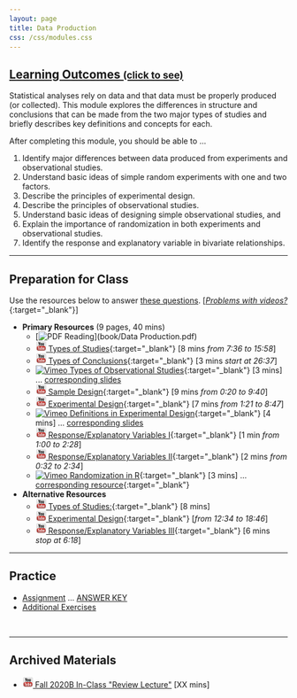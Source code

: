 ```yaml
---
layout: page
title: Data Production
css: /css/modules.css
---
```


<div class="panel-group-ILOs">
  <div class="panel panel-default">
    <div class="panel-heading">
      <h2 class="panel-title">
        <a data-toggle="collapse" href="#ILOs">Learning Outcomes <small>(click to see)</small></a>
      </h2>
    </div>
    <div id="ILOs" class="panel-collapse collapse">
      <div class="panel-body">
Statistical analyses rely on data and that data must be properly produced (or collected).  This module explores the differences in structure and conclusions that can be made from the two major types of studies and briefly describes key definitions and concepts for each.

<p>After completing this module, you should be able to ...</p>

<ol>
  <li>Identify major differences between data produced from experiments and observational studies.</li>
  <li>Understand basic ideas of simple random experiments with one and two factors.</li>
  <li>Describe the principles of experimental design.</li>
  <li>Describe the principles of observational studies.</li>
  <li>Understand basic ideas of designing simple observational studies, and</li>
  <li>Explain the importance of randomization in both experiments and observational studies.</li>
  <li>Identify the response and explanatory variable in bivariate relationships.</li>
</ol>
      </div>
    </div>
  </div>
</div>

----

## Preparation for Class

Use the resources below to answer [these questions](Prep/DataProduction). [[*Problems with videos?*](../resources/FAQs/videos){:target="_blank"}]

* **Primary Resources** (9 pages, 40 mins)
  * [![PDF](../img/pdf.png) Reading](book/Data Production.pdf)
  * [![YouTube](../img/youtube.png) Types of Studies](https://www.youtube.com/watch?v=qksFkFh2ezo){:target="_blank"} [8 mins *from 7:36 to 15:58*]
  * [![YouTube](../img/youtube.png) Types of Conclusions](https://www.youtube.com/watch?v=5zkg1w5zoQ0){:target="_blank"} [3 mins *start at 26:37*]
  * [![Vimeo](../img/dhovid.png) Types of Observational Studies](https://vimeo.com/user45324800/observationaltypes){:target="_blank"} [3 mins] ... [corresponding slides](PPT/DataProduction_PPT.pptx)
  * [![YouTube](../img/youtube.png) Sample Design](https://www.youtube.com/watch?v=5zkg1w5zoQ0){:target="_blank"} [9 mins *from 0:20 to 9:40*]
  * [![YouTube](../img/youtube.png) Experimental Design](https://www.youtube.com/watch?v=v-xnPVCi9wM){:target="_blank"} [7 mins *from 1:21 to 8:47*]
  * [![Vimeo](../img/dhovid.png) Definitions in Experimental Design](https://vimeo.com/user45324800/experimentdefns){:target="_blank"} [4 mins] ... [corresponding slides](PPT/DataProduction_PPT.pptx)
  * [![YouTube](../img/youtube.png) Response/Explanatory Variables I](https://www.youtube.com/watch?v=bokeTCH2aJY){:target="_blank"} [1 min *from 1:00 to 2:28*]
  * [![YouTube](../img/youtube.png) Response/Explanatory Variables II](https://www.youtube.com/watch?v=DAH8DyLXdjM){:target="_blank"} [2 mins *from 0:32 to 2:34*]
  * [![Vimeo](../img/dhovid.png) Randomization in R](https://vimeo.com/user45324800/random-numbers){:target="_blank"} [3 mins] ... [corresponding resource](HO/DataProduction_RHO.R){:target="_blank"}
* **Alternative Resources**
  * [![YouTube](../img/youtube.png) Types of Studies:](https://www.youtube.com/watch?v=KDPBD3SPTPY){:target="_blank"} [8 mins]
  * [![YouTube](../img/youtube.png) Experimental Design](https://www.youtube.com/watch?v=5zkg1w5zoQ0){:target="_blank"} [*from 12:34 to 18:46*]
  * [![YouTube](../img/youtube.png) Response/Explanatory Variables III](https://www.youtube.com/watch?v=bokeTCH2aJY){:target="_blank"} [6 mins *stop at 6:18*]


----

## Practice

* [Assignment](CE/DataProduction_CE1) ... [ANSWER KEY](CE/KEY_DataProduction_CE)
* [Additional Exercises](CE/DataProduction_CE2)

&nbsp;

----

## Archived Materials

* [![YouTube](../img/youtube.png) Fall 2020B In-Class "Review Lecture"]() [XX mins]

<!----
* [Old Lecture Slides](PPT/DataProduction_PPT_old.pptx)
--->
